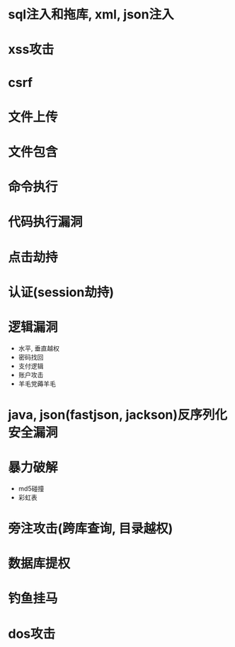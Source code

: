 # sql注入和拖库, xml, json注入

# xss攻击

# csrf

# 文件上传

# 文件包含

# 命令执行

# 代码执行漏洞

# 点击劫持

# 认证(session劫持)

# 逻辑漏洞
* 水平, 垂直越权
* 密码找回    
* 支付逻辑
* 账户攻击
* 羊毛党薅羊毛

# java, json(fastjson, jackson)反序列化安全漏洞

# 暴力破解
* md5碰撞
* 彩虹表

# 旁注攻击(跨库查询, 目录越权)

# 数据库提权

# 钓鱼挂马

# dos攻击
